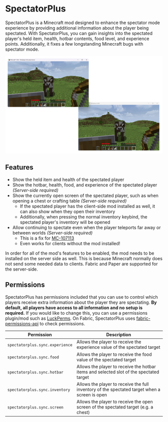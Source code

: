 # SpectatorPlus

SpectatorPlus is a Minecraft mod designed to enhance the spectator mode experience by providing additional information
about the player being spectated. With SpectatorPlus, you can gain insights into the spectated player's held item,
health, hotbar contents, food level, and experience points. Additionally, it fixes a few longstanding Minecraft bugs
with spectator mode.

![Screenshot showing two Minecraft instances, one spectating the other](img/demo.png?raw=true)

## Features

- Show the held item and health of the spectated player
- Show the hotbar, health, food, and experience of the spectated player *(Server-side required)*
- Show the currently open screen of the spectated player, such as when opening a chest or crafting table *(Server-side required)*
  - If the spectated player has the client-side mod installed as well, it can also show when they open their inventory
  - Additionally, when pressing the normal inventory keybind, the spectated player's inventory will be opened
- Allow continuing to spectate even when the player teleports far away or between worlds *(Server-side required)*
    - This is a fix for [MC-107113](https://bugs.mojang.com/browse/MC-107113)
    - Even works for clients without the mod installed!

In order for all of the mod's features to be enabled, the mod needs to be installed on the server side as well.
This is because Minecraft normally does not send some needed data to clients. Fabric and Paper are supported for the
server-side.

## Permissions

SpectatorPlus has permissions included that you can use to control which players receive extra information about the
player they are spectating. **By default, all players have access to all information and no setup is required.** If you
would like to change this, you can use a permissions plugin/mod such as [LuckPerms](https://luckperms.net/). On Fabric,
SpectatorPlus uses [fabric-permissions-api](https://github.com/lucko/fabric-permissions-api/) to check permissions.

| Permission                      | Description                                                                                   |
|---------------------------------|-----------------------------------------------------------------------------------------------|
| `spectatorplus.sync.experience` | Allows the player to receive the experience value of the spectated target                     |
| `spectatorplus.sync.food`       | Allows the player to receive the food value of the spectated target                           |
| `spectatorplus.sync.hotbar`     | Allows the player to receive the hotbar items and selected slot of the spectated target       |
| `spectatorplus.sync.inventory`  | Allows the player to receive the full inventory of the spectated target when a screen is open |
| `spectatorplus.sync.screen`     | Allows the player to receive the open screen of the spectated target (e.g. a chest)           |
